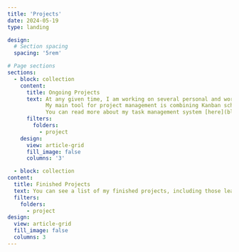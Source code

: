 ```yaml
---
title: 'Projects'
date: 2024-05-19
type: landing

design:
  # Section spacing
  spacing: '5rem'

# Page sections
sections:
  - block: collection
    content:
      title: Ongoing Projects
      text: At any given time, I am working on several personal and work-related projects.
            My main tool for project management is combining Kanban scheduling system with Obsdian Personal Information Management (PIM) to create a free automation system for my tasks.
            You can read more about my task management system [here](blog/system), including how to set it up  for yourself.
      filters:
        folders:
          - project
    design:
      view: article-grid
      fill_image: false
      columns: '3'

  - block: collection
content:
  title: Finished Projects
  text: You can see a list of my finished projects, including those leading to publication in peer-reviewed journals, in this section.
  filters:
    folders:
      - project
design:
  view: article-grid
  fill_image: false
  columns: 3
---
```

